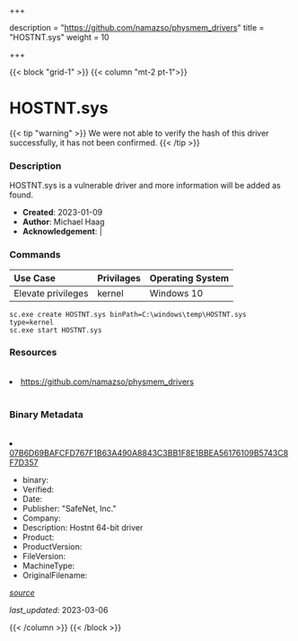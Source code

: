 +++

description = "https://github.com/namazso/physmem_drivers"
title = "HOSTNT.sys"
weight = 10

+++


{{< block "grid-1" >}}
{{< column "mt-2 pt-1">}}




# HOSTNT.sys 


{{< tip "warning" >}}
We were not able to verify the hash of this driver successfully, it has not been confirmed.
{{< /tip >}}




### Description


HOSTNT.sys is a vulnerable driver and more information will be added as found.


- **Created**: 2023-01-09
- **Author**: Michael Haag
- **Acknowledgement**:  | [](https://twitter.com/)

### Commands

| Use Case | Privilages | Operating System | 
|:---- | ---- | ---- |
| Elevate privileges | kernel | Windows 10 |

```
sc.exe create HOSTNT.sys binPath=C:\windows\temp\HOSTNT.sys type=kernel
sc.exe start HOSTNT.sys
```

### Resources
<br>


<li><a href=" https://github.com/namazso/physmem_drivers"> https://github.com/namazso/physmem_drivers</a></li>


<br>


### Binary Metadata
<br>



<li><a href="https://www.virustotal.com/gui/file/07B6D69BAFCFD767F1B63A490A8843C3BB1F8E1BBEA56176109B5743C8F7D357">07B6D69BAFCFD767F1B63A490A8843C3BB1F8E1BBEA56176109B5743C8F7D357</a></li>



- binary: 
- Verified: 
- Date: 
- Publisher: &#34;SafeNet, Inc.&#34;
- Company: 
- Description: Hostnt 64-bit driver
- Product: 
- ProductVersion: 
- FileVersion: 
- MachineType: 
- OriginalFilename: 

[*source*](https://github.com/magicsword-io/LOLDrivers/tree/main/yaml/hostnt.sys.yml)

*last_updated:* 2023-03-06


{{< /column >}}
{{< /block >}}
